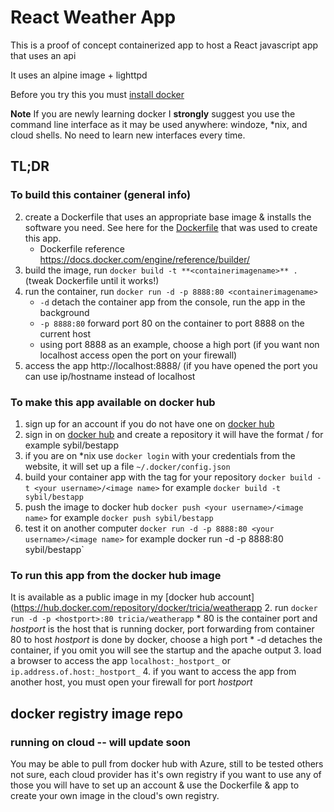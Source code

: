 #  React Weather App 
This is a proof of concept containerized app to host a React javascript app that uses an api

It uses an alpine image + lighttpd

Before you try this you must [install docker](https://docs.docker.com/install/)

**__Note__** If you are newly learning docker I __strongly__ suggest you use the command line interface as it may be used anywhere: windoze, *nix, and cloud shells.  No need to learn new interfaces every time.

## TL;DR
### To build this container  (general info)
2.  create a Dockerfile that uses an appropriate base image & installs the software you need.  See here for the [Dockerfile](Dockerfile) that was used to create this app.
    * Dockerfile reference https://docs.docker.com/engine/reference/builder/
3.  build the image, run `docker build -t **<containerimagename>** .` (tweak Dockerfile until it works!)
4.  run the container, run `docker run -d -p 8888:80 <containerimagename>` 
    * `-d` detach the container app from the console, run the app in the background
    * `-p 8888:80` forward port 80 on the container to port 8888 on the current host
    * using port 8888 as an example, choose a high port (if you want non localhost access open the port on your firewall)
4. access the app http://localhost:8888/  (if you have opened the port you can use ip/hostname instead of localhost
### To make this app available on docker hub
1. sign up for an account if you do not have one on [docker hub](https://hub.docker.com) 
2. sign in on [docker hub](https://hub.docker.com) 
 and create a repository it will have the format <your username>/<choose an image name> 
  for example sybil/bestapp
3. if you are on *nix use `docker login` with your credentials from the website, it will set up a file `~/.docker/config.json`
3. build your container app with the tag for your repository `docker build -t <your username>/<image name>` for example `docker build -t sybil/bestapp`
4. push the image to docker hub `docker push <your username>/<image name>` for example `docker push sybil/bestapp`
5. test it on another computer  `docker run -d -p 8888:80 <your username>/<image name>` for example docker run -d -p 8888:80 sybil/bestapp`

### To run this app from the docker hub image
It is available as a public image in my [docker hub account](https://hub.docker.com/repository/docker/tricia/weatherapp
2. run `docker run -d -p <hostport>:80 tricia/weatherapp` 
    * 80 is the container port and _hostport_ is the host that is running docker, port forwarding from container 80 to host _hostport_ is done by docker, choose a high port 
    * \-d detaches the container, if you omit you will see the startup and the apache output
3. load a browser to access the app `localhost:_hostport_` or `ip.address.of.host:_hostport_`
4. if you want to access the app from another host, you must open your firewall for port _hostport_

## docker registry image repo

### running on cloud -- will update soon
You may be able to pull from docker hub with Azure, still to be tested others not sure, each cloud provider has it's own registry if you want to use any of those you will have to set up an account & use the Dockerfile & app to create your own image in the cloud's own registry. 
